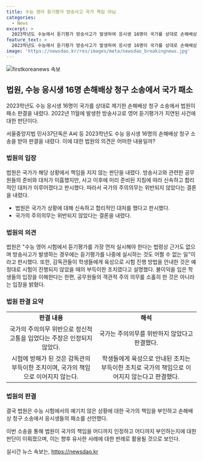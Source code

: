```yaml
---
title: 수능 영어 듣기평가 방송사고 국가 책임 아님
categories:
  - News
excerpt: >
  2023학년도 수능에서 듣기평가 방송사고가 발생하여 응시생 16명이 국가를 상대로 손해배상을 청구했지만 법원은 이를 인정하지 않았다. 고사본부는 시스템 오류로 듣기 평가가 지연되자 학생들에게 독해 문제를 먼저 푸라고 안내했고, 추가 시험시간을 부여했다. 그러나 법원은 국가의 책임은 없다고 판단했으며, 듣기평가를 나중에 실시하는 것은 어쩔 수 없는 일이라고 밝혔다. 감독관의 조치는 부득이한 조치로 판단되었다.
feature_text: >
  2023학년도 수능에서 듣기평가 방송사고가 발생하여 응시생 16명이 국가를 상대로 손해배상을 청구했지만 법원은 이를 인정하지 않았다. 고사본부는 시스템 오류로 듣기 평가가 지연되자 학생들에게 독해 문제를 먼저 푸라고 안내했고, 추가 시험시간을 부여했다. 그러나 법원은 국가의 책임은 없다고 판단했으며, 듣기평가를 나중에 실시하는 것은 어쩔 수 없는 일이라고 밝혔다. 감독관의 조치는 부득이한 조치로 판단되었다.
image: 'https://newsdao.kr/res/images/meta/newsdao_breakingnews.jpg'
---
```


<p><img src="https://newsdao.kr/res/images/meta/newsdao_breakingnews.jpg" alt="firstkoreanews 속보" /></p>

<h2 data-ke-size="size26">법원, 수능 응시생 16명 손해배상 청구 소송에서 국가 패소</h2>

<p data-ke-size="size16">2023학년도 수능 응시생 16명이 국가를 상대로 제기한 손해배상 청구 소송에서 법원이 패소 판결을 내렸다. 2022년 11월에 발생한 방송사고로 영어 듣기평가가 지연된 사건에 대한 판단이다.</p>

<p data-ke-size="size16">서울중앙지법 민사37단독은 A씨 등 2023학년도 수능 응시생 16명의 손해배상 청구 소송을 받아 판결을 내렸다. 이에 대한 법원의 의견은 어떠한 내용일까?</p>

<h3 data-ke-size="size24">법원의 입장</h3>

<p data-ke-size="size16">법원은 국가가 해당 상황에서 책임을 지지 않는 판단을 내렸다. 방송사고와 관련한 공무원들의 준비와 대처가 미흡했지만, 사고 이후에 미리 준비된 지침에 따라 신속하고 합리적인 대처가 이루어졌다고 판시했다. 따라서 국가의 주의의무는 위반되지 않았다는 결론을 내렸다.</p>

<ul>
  <li>법원은 국가가 상황에 대해 신속하고 합리적인 대처를 했다고 판시했다.</li>
  <li>국가의 주의의무는 위반되지 않았다는 결론을 내렸다.</li>
</ul>

<h3 data-ke-size="size24">법원의 의견</h3>

<p data-ke-size="size16">법원은 "수능 영어 시험에서 듣기평가를 가장 먼저 실시해야 한다는 법령상 근거도 없으며 방송사고가 발생하는 경우에는 듣기평가를 나중에 실시하는 것도 어쩔 수 없는 일"이라고 판시했다. 또한, 감독관들이 학생들에게 육성으로 시험 진행 방법을 안내한 것은 예정대로 시험이 진행되지 않았을 때의 부득이한 조치였다고 설명했다. 불이익을 입은 학생들의 입장을 이해한다는 한편, 공무원들의 객관적 주의 의무를 소홀히 한 것은 아니라는 입장을 밝혔다.</p>

<h3 data-ke-size="size24">법원 판결 요약</h3>

<table>
  <tr>
    <td style="text-align: center; height: 17px;"><b>판결 내용</b></td>
    <td style="text-align: center; height: 17px;"><b>해석</b></td>
  </tr>
  <tr>
    <td style="text-align: center; height: 17px;">국가의 주의의무 위반으로 정신적 고통을 입었다는 주장은 인정되지 않았다.</td>
    <td style="text-align: center; height: 17px;">국가는 주의의무를 위반하지 않았다고 판결했다.</td>
  </tr>
  <tr>
    <td style="text-align: center; height: 17px;">시험에 방해가 된 것은 감독관의 부득이한 조치이며, 국가의 책임으로 이어지지 않는다.</td>
    <td style="text-align: center; height: 17px;">학생들에게 육성으로 안내된 조치는 부득이한 조치로 국가의 책임으로 이어지지 않는다고 판결했다.</td>
  </tr>
</table>

<h3 data-ke-size="size24">법원의 판결</h3>

<p data-ke-size="size16">결국 법원은 수능 시험에서의 예기치 않은 상황에 대한 국가의 책임을 부인하고 손해배상 청구 소송에서 응시생들의 패소를 선언했다.</p>

<p data-ke-size="size16">이번 소송을 통해 법원이 국가의 책임을 어디까지 인정하고 어디까지 부인하는지에 대한 판단이 이뤄졌으며, 이는 향후 유사한 사례에 대한 판례로 활용될 것으로 보인다.</p>
실시간 뉴스 속보는, <a href="https://newsdao.kr" rel="dofollow">https://newsdao.kr</a>


